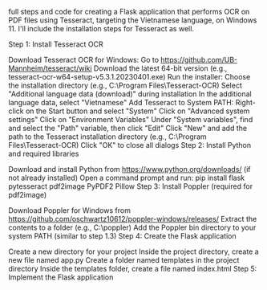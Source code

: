 full steps and code for creating a Flask application that performs OCR on PDF files using Tesseract, targeting the Vietnamese language, on Windows 11. I'll include the installation steps for Tesseract as well.

Step 1: Install Tesseract OCR

Download Tesseract OCR for Windows:
Go to https://github.com/UB-Mannheim/tesseract/wiki
Download the latest 64-bit version (e.g., tesseract-ocr-w64-setup-v5.3.1.20230401.exe)
Run the installer:
Choose the installation directory (e.g., C:\Program Files\Tesseract-OCR)
Select "Additional language data (download)" during installation
In the additional language data, select "Vietnamese"
Add Tesseract to System PATH:
Right-click on the Start button and select "System"
Click on "Advanced system settings"
Click on "Environment Variables"
Under "System variables", find and select the "Path" variable, then click "Edit"
Click "New" and add the path to the Tesseract installation directory (e.g., C:\Program Files\Tesseract-OCR)
Click "OK" to close all dialogs
Step 2: Install Python and required libraries

Download and install Python from https://www.python.org/downloads/ (if not already installed)
Open a command prompt and run:
   pip install flask pytesseract pdf2image PyPDF2 Pillow
Step 3: Install Poppler (required for pdf2image)

Download Poppler for Windows from https://github.com/oschwartz10612/poppler-windows/releases/
Extract the contents to a folder (e.g., C:\poppler)
Add the Poppler bin directory to your system PATH (similar to step 1.3)
Step 4: Create the Flask application

Create a new directory for your project
Inside the project directory, create a new file named app.py
Create a folder named templates in the project directory
Inside the templates folder, create a file named index.html
Step 5: Implement the Flask application